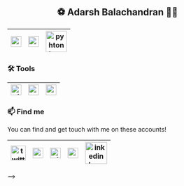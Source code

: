 
##  <center> :soccer: Adarsh Balachandran 👨‍💻 </center>
<!-- ###  <center> :iphone: Flutter Developer </center> 


### 🌐 Programming Languages 
<!--
- Know/Using
-->
| [<img src="https://encrypted-tbn0.gstatic.com/images?q=tbn%3AANd9GcSB87SSp2lFKJvcXlgWMkohUIb1vIvpROEWxQ&usqp=CAU" alt="v logo" width="24">](https://dart.dev/)  | [<img src="https://www.pngitem.com/pimgs/m/31-312155_c-programming-language-logo-hd-png-download.png" alt="cpp logo" width="24">](https://isocpp.org/)  | [<img src="https://banner2.cleanpng.com/20180712/yka/kisspng-professional-python-programmer-computer-programmin-python-logo-download-5b47725c1cc0d6.3474912915314089881178.jpg" alt="pyhton logo" width="48">](https://python.org/)  | 
|---|---|---|

<!--
- Learning

| [<img src="https://raw.githubusercontent.com/github/explore/80688e429a7d4ef2fca1e82350fe8e3517d3494d/topics/javascript/javascript.png" alt="js logo" width="24">](https://developer.mozilla.org/en-US/docs/Web/JavaScript)  |
|---|
-->
### 🛠️ Tools 
<!--
- Know/Using
-->
[<img src="https://encrypted-tbn0.gstatic.com/images?q=tbn%3AANd9GcTAUx7oVHGJQEXZGjHiiwX5hifLbX1SQ9z9aQ&usqp=CAU" alt="git logo" width="24">](https://git-scm.com/) | [<img src="https://upload.wikimedia.org/wikipedia/commons/thumb/9/9a/Visual_Studio_Code_1.35_icon.svg/1024px-Visual_Studio_Code_1.35_icon.svg.png" alt="vscode logo" width="24">](https://code.visualstudio.com/) | [<img src="https://library.kissclipart.com/20180926/sge/kissclipart-android-studio-logo-clipart-android-studio-integra-3c446f9ae4074af8.jpg" alt="vscode logo" width="24">](https://developer.android.com/studio/) | 
|---|---|---|

<!-- - Learning

| [<img src="https://raw.githubusercontent.com/github/explore/80688e429a7d4ef2fca1e82350fe8e3517d3494d/topics/docker/docker.png" alt="docker logo" width="24">](https://www.docker.com/) |  [<img src="https://raw.githubusercontent.com/github/explore/80688e429a7d4ef2fca1e82350fe8e3517d3494d/topics/kubernetes/kubernetes.png" alt="kubernetes logo" width="24">](https://kubernetes.io/) | [<img src="https://raw.githubusercontent.com/Delta456/Delta456/master/img/aws.png" alt="aws logo" width="24">](https://aws.amazon.com/) | [<img src="https://raw.githubusercontent.com/Delta456/Delta456/master/img/codecov.png" alt="codecov logo" width="24">](https://codecov.io/)| [<img src="https://raw.githubusercontent.com/Delta456/Delta456/master/img/jupyter_notebook.png" alt="jupyter notebook logo" width="30">](https://jupyter.org/)| many more...
|---|---|---|---|---|---| 
-->

### 📫 Find me

You can find and get touch with me on these accounts!

 [<img src="https://3.bp.blogspot.com/-NxouMmz2bOY/T8_ac97cesI/AAAAAAAAGg0/e3vY1_bdnbE/s320/Twitter+logo+2012.png" alt="twitter logo" width="34">](https://twitter.com/__adhrsh__) | [<img src="https://image.flaticon.com/icons/svg/2111/2111628.svg" alt="stack logo" width="24">](https://stackoverflow.com/users/10233828/adarsh-balu) | [<img src="https://encrypted-tbn0.gstatic.com/images?q=tbn%3AANd9GcSkrRvLoiXwR9qipNQm_cF2ltOMmAP1JJwSbg&usqp=CAU" alt="gitlab logo" width="24">](https://gitlab.com/Adarshbalu) | [<img src="https://toppng.com/uploads/preview/reddit-icon-reddit-logo-transparent-115628752708pqmsy4kgm.png" alt="reddit logo" width="24">](https://www.reddit.com/user/adarshbalu) | [<img src="https://cdn2.iconfinder.com/data/icons/simple-social-media-shadow/512/14-512.png" alt="inkedin logo" width="50">](https://www.linkedin.com/in/adarshbalu/) | 
|---|---|---|---|---|


 -->
